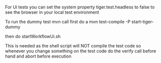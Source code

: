 For Ui tests you can set the system property tiger.test.headless to false to see the browser in your local test
environment

To run the dummy test mvn call first do a
mvn test-compile -P start-tiger-dummy

then do
startWorkflowUi.sh

This is needed as the shell script will NOT compile the test code so whenever you change something on
the test code do the verify call before hand and abort before execution
